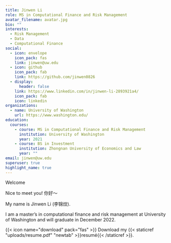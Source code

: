 ```yaml
---
title: Jinwen Li
role: MS in Computational Finance and Risk Management
avatar_filename: avatar.jpg
bio: ""
interests:
  - Risk Management
  - Data
  - Computational Finance
social:
  - icon: envelope
    icon_pack: fas
    link: jinwen@uw.edu
  - icon: github
    icon_pack: fab
    link: https://github.com/jinwen0826
  - display:
      header: false
    link: https://www.linkedin.com/in/jinwen-li-2893921a4/
    icon_pack: fab
    icon: linkedin
organizations:
  - name: University of Washington
    url: https://www.washington.edu/
education:
  courses:
    - course: MS in Computational Finance and Risk Management
      institution: University of Washington
      year: 2021
    - course: BS in Investment
      institution: Zhongnan University of Economics and Law
      year: ""
email: jinwen@uw.edu
superuser: true
highlight_name: true
---
```

Welcome

Nice to meet you! 你好～

My name is Jinwen Li (李锦炆).

I am a master’s in computational finance and risk management at University of Washington and will graduate in December 2022.

{{< icon name="download" pack="fas" >}} Download my {{< staticref "uploads/resume.pdf" "newtab" >}}resumé{{< /staticref >}}.